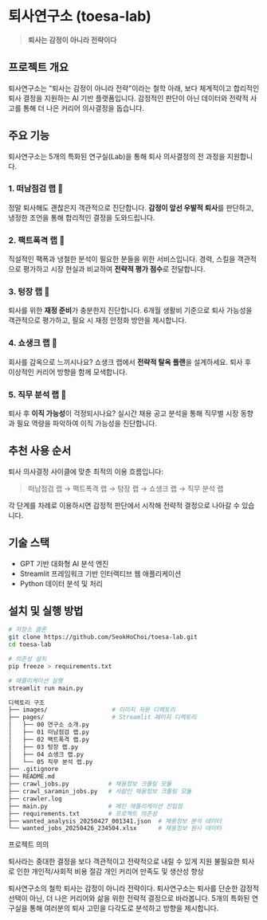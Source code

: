 # 퇴사연구소 (toesa-lab)

> **퇴사는 감정이 아니라 전략이다**

## 프로젝트 개요

퇴사연구소는 "퇴사는 감정이 아니라 전략"이라는 철학 아래, 보다 체계적이고 합리적인 퇴사 결정을 지원하는 AI 기반 플랫폼입니다. 감정적인 판단이 아닌 데이터와 전략적 사고를 통해 더 나은 커리어 의사결정을 돕습니다.

## 주요 기능

퇴사연구소는 5개의 특화된 연구실(Lab)을 통해 퇴사 의사결정의 전 과정을 지원합니다.

### 1. 떠남점검 랩 🦁

정말 퇴사해도 괜찮은지 객관적으로 진단합니다. **감정이 앞선 우발적 퇴사**를 판단하고, 냉정한 조언을 통해 합리적인 결정을 도와드립니다.

### 2. 팩트폭격 랩 🦁

직설적인 팩폭과 냉철한 분석이 필요한 분들을 위한 서비스입니다. 경력, 스킬을 객관적으로 평가하고 시장 현실과 비교하여 **전략적 평가 점수**로 전달합니다.

### 3. 텅장 랩 🦁

퇴사를 위한 **재정 준비**가 충분한지 진단합니다. 6개월 생활비 기준으로 퇴사 가능성을 객관적으로 평가하고, 필요 시 재정 안정화 방안을 제시합니다.

### 4. 쇼생크 랩 🦁

회사를 감옥으로 느끼시나요? 쇼생크 랩에서 **전략적 탈옥 플랜**을 설계하세요. 퇴사 후 이상적인 커리어 방향을 함께 모색합니다.

### 5. 직무 분석 랩 🦁

퇴사 후 **이직 가능성**이 걱정되시나요? 실시간 채용 공고 분석을 통해 직무별 시장 동향과 필요 역량을 파악하여 이직 가능성을 진단합니다.

## 추천 사용 순서

퇴사 의사결정 사이클에 맞춘 최적의 이용 흐름입니다:

> 떠남점검 랩 → 팩트폭격 랩 → 텅장 랩 → 쇼생크 랩 → 직무 분석 랩

각 단계를 차례로 이용하시면 감정적 판단에서 시작해 전략적 결정으로 나아갈 수 있습니다.

## 기술 스택

- GPT 기반 대화형 AI 분석 엔진
- Streamlit 프레임워크 기반 인터랙티브 웹 애플리케이션
- Python 데이터 분석 및 처리

## 설치 및 실행 방법

```bash
# 저장소 클론
git clone https://github.com/SeokHoChoi/toesa-lab.git
cd toesa-lab

# 의존성 설치
pip freeze > requirements.txt

# 애플리케이션 실행
streamlit run main.py
```

```bash
디렉토리 구조
├── images/                  # 이미지 자원 디렉토리
├── pages/                   # Streamlit 페이지 디렉토리
│   ├── 00 연구소 소개.py
│   ├── 01 떠남점검 랩.py
│   ├── 02 팩트폭격 랩.py
│   ├── 03 텅장 랩.py
│   ├── 04 쇼생크 랩.py
│   └── 05 직무 분석 랩.py
├── .gitignore
├── README.md
├── crawl_jobs.py           # 채용정보 크롤링 모듈
├── crawl_saramin_jobs.py   # 사람인 채용정보 크롤링 모듈
├── crawler.log
├── main.py                 # 메인 애플리케이션 진입점
├── requirements.txt        # 프로젝트 의존성
├── wanted_analysis_20250427_001341.json  # 채용정보 분석 데이터
└── wanted_jobs_20250426_234504.xlsx      # 채용정보 원시 데이터
```

프로젝트 의의

퇴사라는 중대한 결정을 보다 객관적이고 전략적으로 내릴 수 있게 지원
불필요한 퇴사로 인한 개인적/사회적 비용 절감
개인 커리어 만족도 및 생산성 향상

퇴사연구소의 철학
퇴사는 감정이 아니라 전략이다.
퇴사연구소는 퇴사를 단순한 감정적 선택이 아닌, 더 나은 커리어와 삶을 위한 전략적 결정으로 바라봅니다. 5개의 특화된 연구실을 통해 여러분의 퇴사 고민을 다각도로 분석하고 방향을 제시합니다.